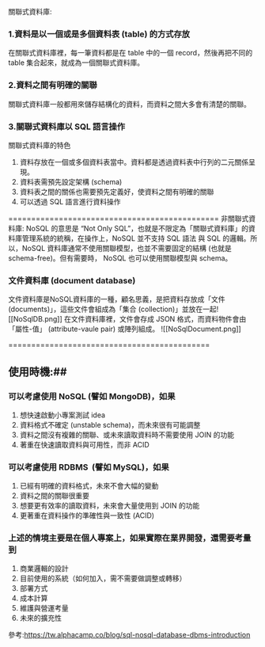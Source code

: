 關聯式資料庫:
### **1.資料是以一個或是多個資料表 (table) 的方式存放**
在關聯式資料庫裡，每一筆資料都是在 table 中的一個 record，然後再把不同的 table 集合起來，就成為一個關聯式資料庫。
### **2.資料之間有明確的關聯**
關聯式資料庫一般都用來儲存結構化的資料，而資料之間大多會有清楚的關聯。

### **3.關聯式資料庫以 SQL 語言操作**

關聯式資料庫的特色  
1. 資料存放在一個或多個資料表當中。資料都是透過資料表中行列的二元關係呈現。
2. 資料表需預先設定架構 (schema)
3. 資料表之間的關係也需要預先定義好，使資料之間有明確的關聯
4. 可以透過 SQL 語言進行資料操作

==============================================
非關聯式資料庫:
NoSQL 的意思是 “Not Only SQL”，也就是不限定為「關聯式資料庫」的資料庫管理系統的統稱，在操作上，NoSQL 並不支持 SQL 語法 與 SQL 的邏輯。所以，NoSQL 資料庫通常不使用關聯模型，也並不需要固定的結構 (也就是 schema-free)。但有需要時， NoSQL 也可以使用關聯模型與 schema。

### 文件資料庫 (document database)

文件資料庫是NoSQL資料庫的一種，顧名思義，是把資料存放成「文件 (documents)」，這些文件會組成為「集合 (collection)」並放在一起![[NoSqlDB.png]]
在文件資料庫裡，文件會存成 JSON 格式，而資料物件會由「屬性-值」 (attribute-vaule pair) 或陣列組成。
![[NoSqlDocument.png]]

============================================
## 使用時機:##
### **可以考慮使用 NoSQL (譬如 MongoDB)，如果**

1. 想快速啟動小專案測試 idea
2. 資料格式不確定 (unstable schema)，而未來很有可能調整
3. 資料之間沒有複雜的關聯、或未來讀取資料時不需要使用 JOIN 的功能
4. 著重在快速讀取資料與可用性，而非 ACID

### **可以考慮使用 RDBMS  (譬如 MySQL)，如果**

1. 已經有明確的資料格式，未來不會大幅的變動
2. 資料之間的關聯很重要
3. 想要更有效率的讀取資料，未來會大量使用到 JOIN 的功能
4. 更著重在資料操作的準確性與一致性 (ACID)

### 上述的情境主要是在個人專案上，如果實際在業界開發，還需要考量到

1. 商業邏輯的設計
2. 目前使用的系統（如何加入，需不需要做調整或轉移）
3. 部署方式
4. 成本計算
5. 維護與營運考量
6. 未來的擴充性

參考:https://tw.alphacamp.co/blog/sql-nosql-database-dbms-introduction